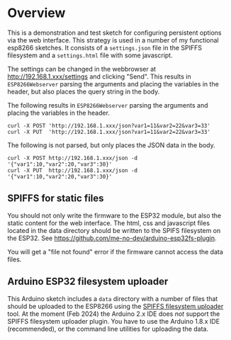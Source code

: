 # Overview

This is a demonstration and test sketch for configuring persistent options via the web interface. This strategy is used in a number of my functional esp8266 sketches. It consists of a `settings.json` file in the SPIFFS filesystem and a `settings.html` file with some javascript.

The settings can be changed in the webbrowser at http://192.168.1.xxx/settings and clicking "Send". This results in `ESP8266Webserver` parsing the arguments and placing the variables in the header, but also places the query string in the body.

The following results in `ESP8266Webserver` parsing the arguments and placing the variables in the header.

    curl -X POST 'http://192.168.1.xxx/json?var1=11&var2=22&var3=33'
    curl -X PUT  'http://192.168.1.xxx/json?var1=11&var2=22&var3=33'

The following is not parsed, but only places the JSON data in the body.

    curl -X POST http://192.168.1.xxx/json -d '{"var1":10,"var2":20,"var3":30}'
    curl -X PUT  http://192.168.1.xxx/json -d '{"var1":10,"var2":20,"var3":30}'

## SPIFFS for static files

You should not only write the firmware to the ESP32 module, but also the static content for the web interface. The html, css and javascript files located in the data directory should be written to the SPIFS filesystem on the ESP32. See https://github.com/me-no-dev/arduino-esp32fs-plugin.

You will get a "file not found" error if the firmware cannot access the data files.

## Arduino ESP32 filesystem uploader

This Arduino sketch includes a `data` directory with a number of files that should be uploaded to the ESP8266 using the [SPIFFS filesystem uploader](https://github.com/esp8266/arduino-esp8266fs-plugin) tool. At the moment (Feb 2024) the Arduino 2.x IDE does *not* support the SPIFFS filesystem uploader plugin. You have to use the Arduino 1.8.x IDE (recommended), or the command line utilities for uploading the data.
